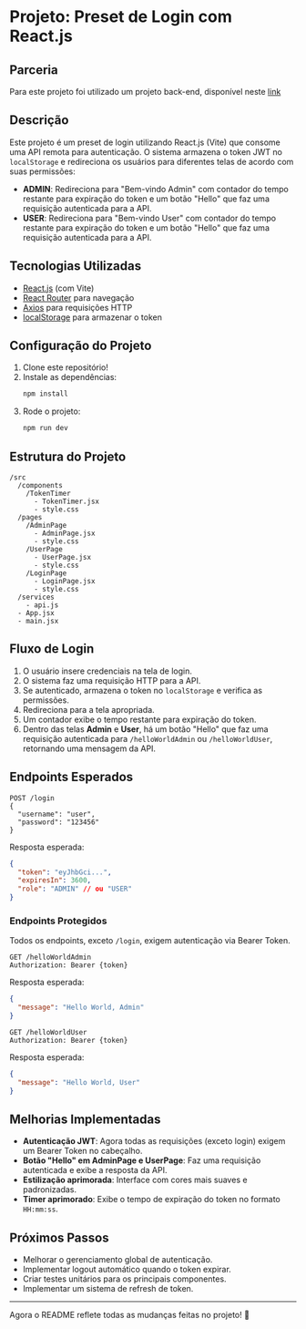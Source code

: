 # Projeto: Preset de Login com React.js


## Parceria

Para este projeto foi utilizado um projeto back-end, disponível neste [link](https://github.com/DanrleyBrasil/Preset_OAuth2)

## Descrição

Este projeto é um preset de login utilizando React.js (Vite) que consome uma API remota para autenticação. O sistema armazena o token JWT no `localStorage` e redireciona os usuários para diferentes telas de acordo com suas permissões:

- **ADMIN**: Redireciona para "Bem-vindo Admin" com contador do tempo restante para expiração do token e um botão "Hello" que faz uma requisição autenticada para a API.
- **USER**: Redireciona para "Bem-vindo User" com contador do tempo restante para expiração do token e um botão "Hello" que faz uma requisição autenticada para a API.

## Tecnologias Utilizadas

- [React.js](https://react.dev/) (com Vite)
- [React Router](https://reactrouter.com/) para navegação
- [Axios](https://axios-http.com/) para requisições HTTP
- [localStorage](https://developer.mozilla.org/en-US/docs/Web/API/Window/localStorage) para armazenar o token

## Configuração do Projeto

1. Clone este repositório!
2. Instale as dependências:
   ```sh
   npm install
   ```
3. Rode o projeto:
   ```sh
   npm run dev
   ```

## Estrutura do Projeto

```
/src
  /components
    /TokenTimer
      - TokenTimer.jsx
      - style.css
  /pages
    /AdminPage
      - AdminPage.jsx
      - style.css
    /UserPage
      - UserPage.jsx
      - style.css
    /LoginPage
      - LoginPage.jsx
      - style.css
  /services
    - api.js
  - App.jsx
  - main.jsx
```

## Fluxo de Login

1. O usuário insere credenciais na tela de login.
2. O sistema faz uma requisição HTTP para a API.
3. Se autenticado, armazena o token no `localStorage` e verifica as permissões.
4. Redireciona para a tela apropriada.
5. Um contador exibe o tempo restante para expiração do token.
6. Dentro das telas **Admin** e **User**, há um botão "Hello" que faz uma requisição autenticada para `/helloWorldAdmin` ou `/helloWorldUser`, retornando uma mensagem da API.

## Endpoints Esperados

```http
POST /login
{
  "username": "user",
  "password": "123456"
}
```

Resposta esperada:

```json
{
  "token": "eyJhbGci...",
  "expiresIn": 3600,
  "role": "ADMIN" // ou "USER"
}
```

### Endpoints Protegidos

Todos os endpoints, exceto `/login`, exigem autenticação via Bearer Token.

```http
GET /helloWorldAdmin
Authorization: Bearer {token}
```

Resposta esperada:
```json
{
  "message": "Hello World, Admin"
}
```

```http
GET /helloWorldUser
Authorization: Bearer {token}
```

Resposta esperada:
```json
{
  "message": "Hello World, User"
}
```

## Melhorias Implementadas

- **Autenticação JWT**: Agora todas as requisições (exceto login) exigem um Bearer Token no cabeçalho.
- **Botão "Hello" em AdminPage e UserPage**: Faz uma requisição autenticada e exibe a resposta da API.
- **Estilização aprimorada**: Interface com cores mais suaves e padronizadas.
- **Timer aprimorado**: Exibe o tempo de expiração do token no formato `HH:mm:ss`.

## Próximos Passos

- Melhorar o gerenciamento global de autenticação.
- Implementar logout automático quando o token expirar.
- Criar testes unitários para os principais componentes.
- Implementar um sistema de refresh de token.

---

Agora o README reflete todas as mudanças feitas no projeto! 🚀

